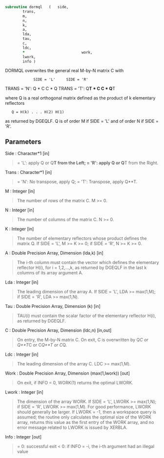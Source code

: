 ```fortran
subroutine dormql	(	side,
		trans,
		m,
		n,
		k,
		a,
		lda,
		tau,
		c,
		ldc,
		*                          work,
		lwork,
		info )
```

 DORMQL overwrites the general real M-by-N matrix C with

                 SIDE = 'L'     SIDE = 'R'
 TRANS = 'N':      Q * C          C * Q
 TRANS = 'T':      Q**T * C       C * Q**T

 where Q is a real orthogonal matrix defined as the product of k
 elementary reflectors

       Q = H(k) . . . H(2) H(1)

 as returned by DGEQLF. Q is of order M if SIDE = 'L' and of order N
 if SIDE = 'R'.

## Parameters
Side : Character*1 [in]
> = 'L': apply Q or Q**T from the Left;
> = 'R': apply Q or Q**T from the Right.

Trans : Character*1 [in]
> = 'N':  No transpose, apply Q;
> = 'T':  Transpose, apply Q**T.

M : Integer [in]
> The number of rows of the matrix C. M >= 0.

N : Integer [in]
> The number of columns of the matrix C. N >= 0.

K : Integer [in]
> The number of elementary reflectors whose product defines
> the matrix Q.
> If SIDE = 'L', M >= K >= 0;
> if SIDE = 'R', N >= K >= 0.

A : Double Precision Array, Dimension (lda,k) [in]
> The i-th column must contain the vector which defines the
> elementary reflector H(i), for i = 1,2,...,k, as returned by
> DGEQLF in the last k columns of its array argument A.

Lda : Integer [in]
> The leading dimension of the array A.
> If SIDE = 'L', LDA >= max(1,M);
> if SIDE = 'R', LDA >= max(1,N).

Tau : Double Precision Array, Dimension (k) [in]
> TAU(i) must contain the scalar factor of the elementary
> reflector H(i), as returned by DGEQLF.

C : Double Precision Array, Dimension (ldc,n) [in,out]
> On entry, the M-by-N matrix C.
> On exit, C is overwritten by Q*C or Q**T*C or C*Q**T or C*Q.

Ldc : Integer [in]
> The leading dimension of the array C. LDC >= max(1,M).

Work : Double Precision Array, Dimension (max(1,lwork)) [out]
> On exit, if INFO = 0, WORK(1) returns the optimal LWORK.

Lwork : Integer [in]
> The dimension of the array WORK.
> If SIDE = 'L', LWORK >= max(1,N);
> if SIDE = 'R', LWORK >= max(1,M).
> For good performance, LWORK should generally be larger.
> If LWORK = -1, then a workspace query is assumed; the routine
> only calculates the optimal size of the WORK array, returns
> this value as the first entry of the WORK array, and no error
> message related to LWORK is issued by XERBLA.

Info : Integer [out]
> = 0:  successful exit
> < 0:  if INFO = -i, the i-th argument had an illegal value

